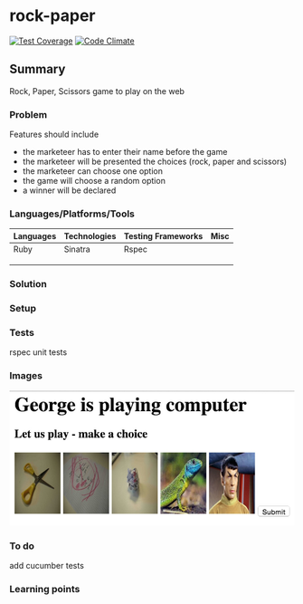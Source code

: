 # rock-paper

[![Test Coverage](https://codeclimate.com/github/chandley/rock-paper/badges/coverage.svg)](https://codeclimate.com/github/chandley/rock-paper)
[![Code Climate](https://codeclimate.com/github/chandley/rock-paper/badges/gpa.svg)](https://codeclimate.com/github/chandley/rock-paper)

## Summary

Rock, Paper, Scissors game to play on the web 

### Problem

Features should include
* the marketeer has to enter their name before the game
* the marketeer will be presented the choices (rock, paper and scissors)
* the marketeer can choose one option
* the game will choose a random option
* a winner will be declared

### Languages/Platforms/Tools

| Languages | Technologies  | Testing Frameworks| Misc
| :-------------------------------------------- |:--------------|:-----------|:----|
| Ruby      |  Sinatra             | Rspec             |               |
|           |               |                   |               |
|           |               |                   |  
|           |               |

### Solution

### Setup

### Tests

rspec unit tests

### Images
![Image of Screen](https://github.com/chandley/rock-paper/blob/master/images/screenshot.jpg)
### To do

add cucumber tests

### Learning points



